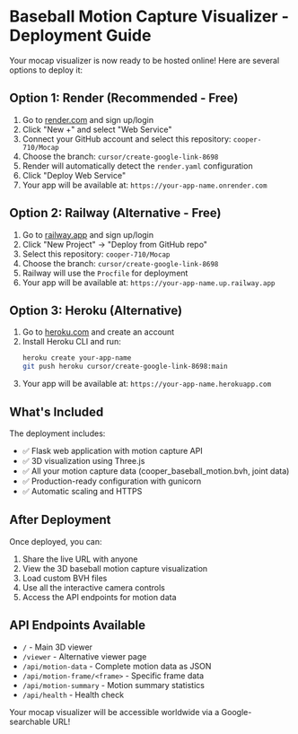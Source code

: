 # Baseball Motion Capture Visualizer - Deployment Guide

Your mocap visualizer is now ready to be hosted online! Here are several options to deploy it:

## Option 1: Render (Recommended - Free)

1. Go to [render.com](https://render.com) and sign up/login
2. Click "New +" and select "Web Service"
3. Connect your GitHub account and select this repository: `cooper-710/Mocap`
4. Choose the branch: `cursor/create-google-link-8698`
5. Render will automatically detect the `render.yaml` configuration
6. Click "Deploy Web Service"
7. Your app will be available at: `https://your-app-name.onrender.com`

## Option 2: Railway (Alternative - Free)

1. Go to [railway.app](https://railway.app) and sign up/login
2. Click "New Project" → "Deploy from GitHub repo"
3. Select this repository: `cooper-710/Mocap`
4. Choose the branch: `cursor/create-google-link-8698`
5. Railway will use the `Procfile` for deployment
6. Your app will be available at: `https://your-app-name.up.railway.app`

## Option 3: Heroku (Alternative)

1. Go to [heroku.com](https://heroku.com) and create an account
2. Install Heroku CLI and run:
   ```bash
   heroku create your-app-name
   git push heroku cursor/create-google-link-8698:main
   ```
3. Your app will be available at: `https://your-app-name.herokuapp.com`

## What's Included

The deployment includes:
- ✅ Flask web application with motion capture API
- ✅ 3D visualization using Three.js
- ✅ All your motion capture data (cooper_baseball_motion.bvh, joint data)
- ✅ Production-ready configuration with gunicorn
- ✅ Automatic scaling and HTTPS

## After Deployment

Once deployed, you can:
1. Share the live URL with anyone
2. View the 3D baseball motion capture visualization
3. Load custom BVH files
4. Use all the interactive camera controls
5. Access the API endpoints for motion data

## API Endpoints Available

- `/` - Main 3D viewer
- `/viewer` - Alternative viewer page
- `/api/motion-data` - Complete motion data as JSON
- `/api/motion-frame/<frame>` - Specific frame data
- `/api/motion-summary` - Motion summary statistics
- `/api/health` - Health check

Your mocap visualizer will be accessible worldwide via a Google-searchable URL!
